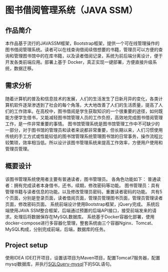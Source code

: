 # 图书借阅管理系统（JAVA SSM）
## 作品简介
本作品基于流行的JAVASSM框架，Bootstrap框架，提供一个可在线管理操作的图书借阅管理系统。读者可以在线查询借阅续借想要的书籍，管理员可以方便的查询和管理图书馆中的在库书籍，以及读者借阅记录，系统为前后端分离设计，便于开发各类前端应用。部署上基于 Docker，真正实现一键部署，方便直接升级系统，数据迁移。

## 需求分析
随着计算机的普及和信息技术的发展，人们的生活发生了日新月异的变化，各类计算机软件逐渐渗透到了社会的每个角落，大大地改善了人们的生活质量，提高了人们的工作效率。在高校中，图书借阅是学生获取知识的一个很重要的途径，如何既能方便学生借书，又能减轻图书馆管理人员的工作负担，高效地完成图书借阅管理工作，是一件非常重要的事情。
图书馆管理系统是图书馆管理工作中不可缺少的一部分，对于图书馆的管理员和读者来说都非常重要，但长期以来，人们习惯使用传统的手工方式或性能较低的图书馆管理系统管理图书馆的日常事务，操作流程比较繁琐，效率相当低。所以设计该图书管理系统来提高工作效率，方便用户使用和管理员管理。

## 概要设计
该图书管理系统使用者主要有普通读者，图书管理员。
各角色功能如下：
普通读者：拥有完成读者本身借书，还书，续期，修改密码等功能。
图书管理员：具有管理书籍与读者信息的功能。以及修改管理员密码，重置读者密码的功能。
共有5个页面，分别是登录页面，读者借阅页面，管理员管理图书页面，管理员管理读者页面，修改密码页面。
系统前端设计使用Bootstrap框架，jQuery完成。
系统后端使用JAVA SSM整合框架，后端通过预置的后端API接口，接受前端发来的请求。处理后将数据保存在MySQL数据库。
系统基于Docker容器化部署，使用docker-compose进行多容器化管理，整套系统由三个容器Nginx、Tomcat、MySQL构成，分别完成前端，后端，数据库的任务。

## Project setup
使用IDEA IDE打开项目，设置该项目为Maven项目，配置Tomcat7服务器，配置mysql数据库，并执行[SQLQuery-mysql](/database/SQLQuery-mysql.sql)下的SQL语句。